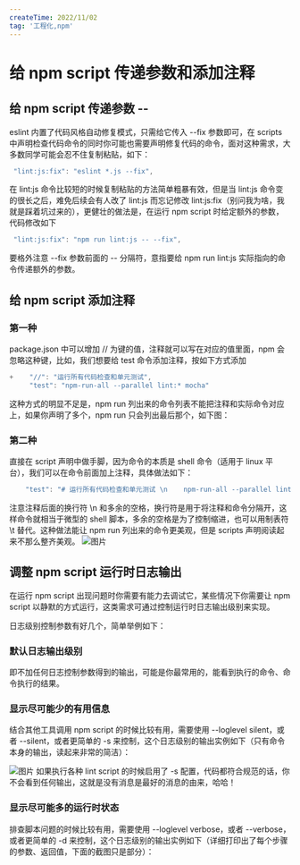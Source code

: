 ```yaml
---
createTime: 2022/11/02
tag: '工程化,npm'
---
```

# 给 npm script 传递参数和添加注释

## 给 npm script 传递参数 --

eslint 内置了代码风格自动修复模式，只需给它传入 --fix 参数即可，在 scripts 中声明检查代码命令的同时你可能也需要声明修复代码的命令，面对这种需求，大多数同学可能会忍不住复制粘贴，如下：

```js
 "lint:js:fix": "eslint *.js --fix",
```

在 lint:js 命令比较短的时候复制粘贴的方法简单粗暴有效，但是当 lint:js 命令变的很长之后，难免后续会有人改了 lint:js 而忘记修改 lint:js:fix（别问我为啥，我就是踩着坑过来的），更健壮的做法是，在运行 npm script 时给定额外的参数，代码修改如下

```js
 "lint:js:fix": "npm run lint:js -- --fix",
```

要格外注意 --fix 参数前面的 -- 分隔符，意指要给 npm run lint:js 实际指向的命令传递额外的参数。

## 给 npm script 添加注释

### 第一种

package.json 中可以增加 // 为键的值，注释就可以写在对应的值里面，npm 会忽略这种键，比如，我们想要给 test 命令添加注释，按如下方式添加

```js
+    "//": "运行所有代码检查和单元测试",
     "test": "npm-run-all --parallel lint:* mocha"
```

这种方式的明显不足是，npm run 列出来的命令列表不能把注释和实际命令对应上，如果你声明了多个，npm run 只会列出最后那个，如下图：

### 第二种

直接在 script 声明中做手脚，因为命令的本质是 shell 命令（适用于 linux 平台），我们可以在命令前面加上注释，具体做法如下：

```js
    "test": "# 运行所有代码检查和单元测试 \n    npm-run-all --parallel lint:* mocha"
```

注意注释后面的换行符 \n 和多余的空格，换行符是用于将注释和命令分隔开，这样命令就相当于微型的 shell 脚本，多余的空格是为了控制缩进，也可以用制表符 \t 替代。这种做法能让 npm run 列出来的命令更美观，但是 scripts 声明阅读起来不那么整齐美观。
![图片](https://p1-jj.byteimg.com/tos-cn-i-t2oaga2asx/gold-user-assets/2017/11/27/15ffa72c247900f5~tplv-t2oaga2asx-zoom-in-crop-mark:3024:0:0:0.awebp)

## 调整 npm script 运行时日志输出

在运行 npm script 出现问题时你需要有能力去调试它，某些情况下你需要让 npm script 以静默的方式运行，这类需求可通过控制运行时日志输出级别来实现。

日志级别控制参数有好几个，简单举例如下：

### 默认日志输出级别

即不加任何日志控制参数得到的输出，可能是你最常用的，能看到执行的命令、命令执行的结果。

### 显示尽可能少的有用信息

结合其他工具调用 npm script 的时候比较有用，需要使用 --loglevel silent，或者 --silent，或者更简单的 -s 来控制，这个日志级别的输出实例如下（只有命令本身的输出，读起来非常的简洁）：

![图片](https://p1-jj.byteimg.com/tos-cn-i-t2oaga2asx/gold-user-assets/2017/11/27/15ffa73279c8a9e8~tplv-t2oaga2asx-zoom-in-crop-mark:3024:0:0:0.awebp)
如果执行各种 lint script 的时候启用了 -s 配置，代码都符合规范的话，你不会看到任何输出，这就是没有消息是最好的消息的由来，哈哈！

### 显示尽可能多的运行时状态

排查脚本问题的时候比较有用，需要使用 --loglevel verbose，或者 --verbose，或者更简单的 -d 来控制，这个日志级别的输出实例如下（详细打印出了每个步骤的参数、返回值，下面的截图只是部分）：
